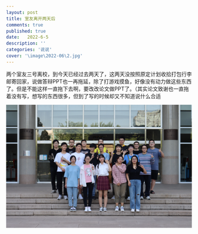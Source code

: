 ```yaml
---
layout: post
title: 室友离开两天后
comments: true
published: true
date:   2022-6-5
description: ''
categories: '说说'
cover: '\image\2022-06\2.jpg'
---
```

两个室友三号离校，到今天已经过去两天了，这两天没按照原定计划收拾打包行李邮寄回家，说做答辩PPT也一再拖延，除了打游戏摸鱼，好像没有动力做这些东西了。但是不能这样一直拖下去啊，要改改论文做PPT了。（其实论文致谢也一直拖着没有写，想写的东西很多，但到了写的时候却又不知道说什么合适

![](\image\2022-06\1.JPG)
